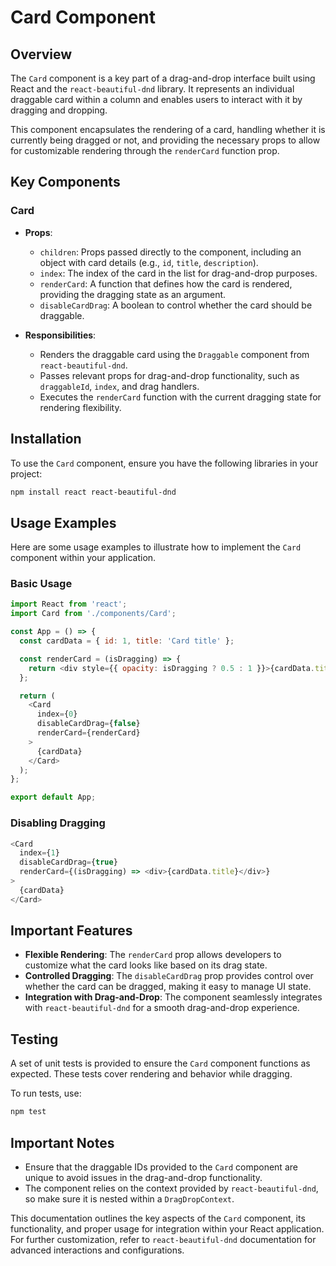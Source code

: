 # Card Component

## Overview
The `Card` component is a key part of a drag-and-drop interface built using React and the `react-beautiful-dnd` library. It represents an individual draggable card within a column and enables users to interact with it by dragging and dropping.

This component encapsulates the rendering of a card, handling whether it is currently being dragged or not, and providing the necessary props to allow for customizable rendering through the `renderCard` function prop.

## Key Components
### Card
- **Props**:
  - `children`: Props passed directly to the component, including an object with card details (e.g., `id`, `title`, `description`).
  - `index`: The index of the card in the list for drag-and-drop purposes.
  - `renderCard`: A function that defines how the card is rendered, providing the dragging state as an argument.
  - `disableCardDrag`: A boolean to control whether the card should be draggable.
  
- **Responsibilities**:
  - Renders the draggable card using the `Draggable` component from `react-beautiful-dnd`.
  - Passes relevant props for drag-and-drop functionality, such as `draggableId`, `index`, and drag handlers.
  - Executes the `renderCard` function with the current dragging state for rendering flexibility.

## Installation
To use the `Card` component, ensure you have the following libraries in your project:

```bash
npm install react react-beautiful-dnd
```

## Usage Examples

Here are some usage examples to illustrate how to implement the `Card` component within your application.

### Basic Usage
```javascript
import React from 'react';
import Card from './components/Card';

const App = () => {
  const cardData = { id: 1, title: 'Card title' };

  const renderCard = (isDragging) => {
    return <div style={{ opacity: isDragging ? 0.5 : 1 }}>{cardData.title}</div>;
  };

  return (
    <Card
      index={0}
      disableCardDrag={false}
      renderCard={renderCard}
    >
      {cardData}
    </Card>
  );
};

export default App;
```

### Disabling Dragging
```javascript
<Card
  index={1}
  disableCardDrag={true}
  renderCard={(isDragging) => <div>{cardData.title}</div>}
>
  {cardData}
</Card>
```

## Important Features
- **Flexible Rendering**: The `renderCard` prop allows developers to customize what the card looks like based on its drag state.
- **Controlled Dragging**: The `disableCardDrag` prop provides control over whether the card can be dragged, making it easy to manage UI state.
- **Integration with Drag-and-Drop**: The component seamlessly integrates with `react-beautiful-dnd` for a smooth drag-and-drop experience.

## Testing
A set of unit tests is provided to ensure the `Card` component functions as expected. These tests cover rendering and behavior while dragging. 

To run tests, use:
```bash
npm test
```
  
## Important Notes
- Ensure that the draggable IDs provided to the `Card` component are unique to avoid issues in the drag-and-drop functionality.
- The component relies on the context provided by `react-beautiful-dnd`, so make sure it is nested within a `DragDropContext`.

This documentation outlines the key aspects of the `Card` component, its functionality, and proper usage for integration within your React application. For further customization, refer to `react-beautiful-dnd` documentation for advanced interactions and configurations.